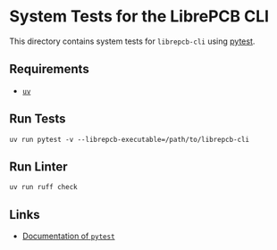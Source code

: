 # System Tests for the LibrePCB CLI

This directory contains system tests for `librepcb-cli` using
[pytest](https://docs.pytest.org).

## Requirements

- [`uv`](https://docs.astral.sh/uv/)

## Run Tests

    uv run pytest -v --librepcb-executable=/path/to/librepcb-cli

## Run Linter

    uv run ruff check

## Links

- [Documentation of `pytest`](https://docs.pytest.org/en/latest/contents.html)
